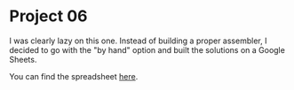 # Project 06

I was clearly lazy on this one. Instead of building a proper assembler, I decided to go with the "by hand" option and built the solutions on a Google Sheets.

You can find the spreadsheet [here](https://docs.google.com/spreadsheets/d/1Z7Fxp3AelIHTOhhszihyXOEcAb6Q4SeereF0t3CXQ0w/edit?usp=sharing).
